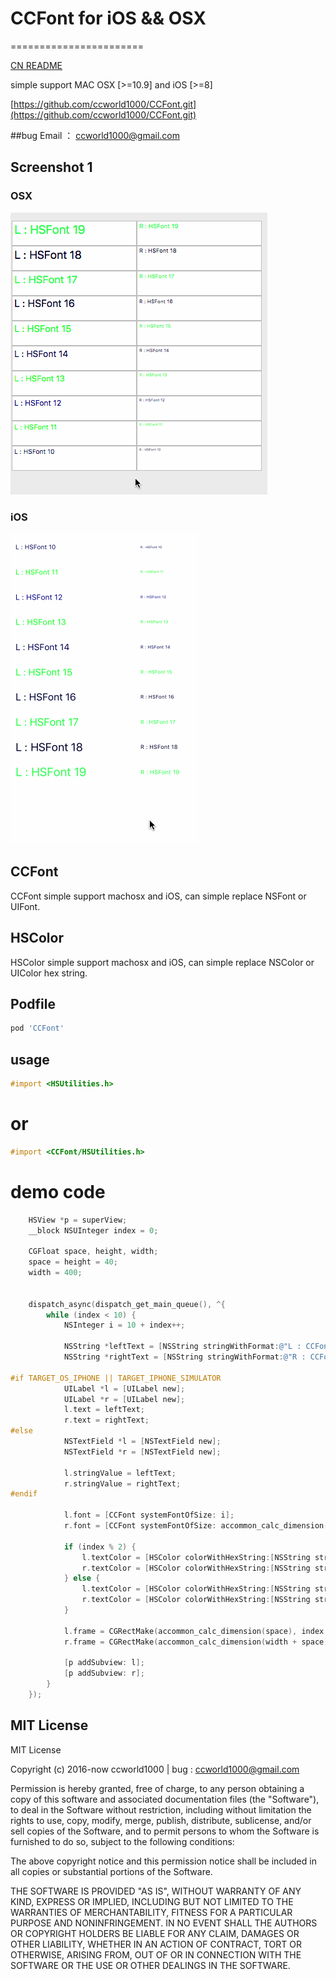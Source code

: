 
# CCFont for iOS && OSX
=======================

[CN README](README.CN.md)

simple support MAC OSX [>=10.9] and iOS [>=8]

[https://github.com/ccworld1000/CCFont.git](https://github.com/ccworld1000/CCFont.git)

##bug 
Email ： <a href="mailto:ccworld1000@gmail.com">ccworld1000@gmail.com</a>

## Screenshot 1

### OSX
![CCFont CCFontMac Screenshot](https://github.com/ccworld1000/CCFont/blob/master/CCFontMac.gif?raw=true)

### iOS
![CCFont CCFontiOS Screenshot](https://github.com/ccworld1000/CCFont/blob/master/CCFontiOS.gif?raw=true)

## CCFont
CCFont simple support machosx and iOS, can simple replace NSFont or UIFont.

## HSColor
HSColor simple support machosx and iOS, can simple replace NSColor or UIColor hex string.

## Podfile

```ruby
pod 'CCFont'
```

## usage
```objective-c
#import <HSUtilities.h>
```
# or
```objective-c
#import <CCFont/HSUtilities.h>
```
# demo code
```objective-c
    HSView *p = superView;
    __block NSUInteger index = 0;
    
    CGFloat space, height, width;
    space = height = 40;
    width = 400;
    

    dispatch_async(dispatch_get_main_queue(), ^{
        while (index < 10) {
            NSInteger i = 10 + index++;
            
            NSString *leftText = [NSString stringWithFormat:@"L : CCFont %ld",  i];
            NSString *rightText = [NSString stringWithFormat:@"R : CCFont %ld",  i];
            
#if TARGET_OS_IPHONE || TARGET_IPHONE_SIMULATOR
            UILabel *l = [UILabel new];
            UILabel *r = [UILabel new];
            l.text = leftText;
            r.text = rightText;
#else
            NSTextField *l = [NSTextField new];
            NSTextField *r = [NSTextField new];
            
            l.stringValue = leftText;
            r.stringValue = rightText;
#endif
            
            l.font = [CCFont systemFontOfSize: i];
            r.font = [CCFont systemFontOfSize: accommon_calc_dimension(i)];
            
            if (index % 2) {
                l.textColor = [HSColor colorWithHexString:[NSString stringWithFormat:@"%f%lx%lx", 255 / (index * 1.), index * 4, index * 8]];
                r.textColor = [HSColor colorWithHexString:[NSString stringWithFormat:@"%f%lx%lx", 255 / (index * 1.), index * 4, index * 8]];
            } else {
                l.textColor = [HSColor colorWithHexString:[NSString stringWithFormat:@"%lx%x%lx", index * 4, 255, index * 8]];
                r.textColor = [HSColor colorWithHexString:[NSString stringWithFormat:@"%lx%x%lx", index * 4, 255, index * 8]];
            }
            
            l.frame = CGRectMake(accommon_calc_dimension(space), index * height, accommon_calc_dimension(width), height);
            r.frame = CGRectMake(accommon_calc_dimension(width + space), index * height, accommon_calc_dimension(width), height);
            
            [p addSubview: l];
            [p addSubview: r];
        }
    });

```

## MIT License
MIT License

Copyright (c) 2016-now ccworld1000 | bug : <a href="mailto:ccworld1000@gmail.com">ccworld1000@gmail.com</a>

Permission is hereby granted, free of charge, to any person obtaining a copy
of this software and associated documentation files (the "Software"), to deal
in the Software without restriction, including without limitation the rights
to use, copy, modify, merge, publish, distribute, sublicense, and/or sell
copies of the Software, and to permit persons to whom the Software is
furnished to do so, subject to the following conditions:

The above copyright notice and this permission notice shall be included in all
copies or substantial portions of the Software.

THE SOFTWARE IS PROVIDED "AS IS", WITHOUT WARRANTY OF ANY KIND, EXPRESS OR
IMPLIED, INCLUDING BUT NOT LIMITED TO THE WARRANTIES OF MERCHANTABILITY,
FITNESS FOR A PARTICULAR PURPOSE AND NONINFRINGEMENT. IN NO EVENT SHALL THE
AUTHORS OR COPYRIGHT HOLDERS BE LIABLE FOR ANY CLAIM, DAMAGES OR OTHER
LIABILITY, WHETHER IN AN ACTION OF CONTRACT, TORT OR OTHERWISE, ARISING FROM,
OUT OF OR IN CONNECTION WITH THE SOFTWARE OR THE USE OR OTHER DEALINGS IN THE
SOFTWARE.

